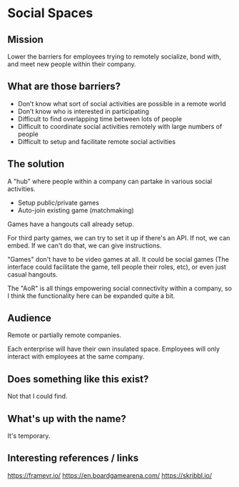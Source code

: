 # Social Spaces

## Mission

Lower the barriers for employees trying to remotely socialize, bond with, and meet new people within their company.

## What are those barriers?

- Don’t know what sort of social activities are possible in a remote world
- Don’t know who is interested in participating
- Difficult to find overlapping time between lots of people
- Difficult to coordinate social activities remotely with large numbers of people
- Difficult to setup and facilitate remote social activities

## The solution

A "hub" where people within a company can partake in various social activities.

- Setup public/private games
- Auto-join existing game (matchmaking)

Games have a hangouts call already setup.

For third party games, we can try to set it up if there's an API. If not, we can embed. If we can't do that, we can give instructions.

"Games" don't have to be video games at all. It could be social games (The interface could facilitate the game, tell people their roles, etc), or even just casual hangouts.

The "AoR" is all things empowering social connectivity within a company, so I think the functionality here can be expanded quite a bit.

## Audience

Remote or partially remote companies.

Each enterprise will have their own insulated space. Employees will only interact with employees at the same company.

## Does something like this exist?

Not that I could find.

## What's up with the name?

It's temporary.

## Interesting references / links

https://framevr.io/
https://en.boardgamearena.com/
https://skribbl.io/
